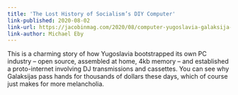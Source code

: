 ```yaml
---
title: 'The Lost History of Socialism’s DIY Computer'
link-published: 2020-08-02
link-url: https://jacobinmag.com/2020/08/computer-yugoslavia-galaksija-voja-antonic
link-author: Michael Eby
---
```


This is a charming story of how Yugoslavia bootstrapped its own PC industry – open source, assembled at home, 4kb memory – and established a proto-internet involving DJ transmissions and cassettes. You can see why Galaksijas pass hands for thousands of dollars these days, which of course just makes for more melancholia.
